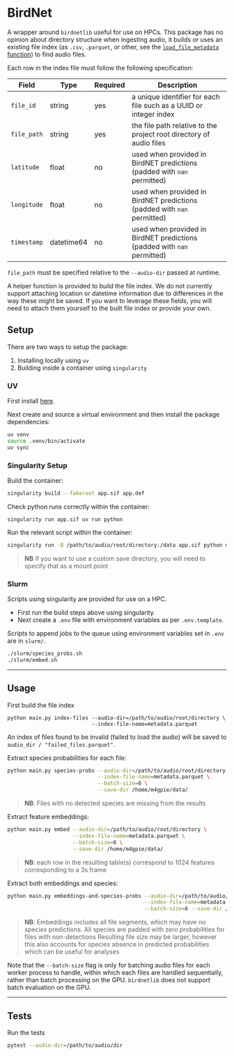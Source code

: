 # BirdNet
A wrapper around `birdnetlib` useful for use on HPCs. This package has no opinion about directory structure when ingesting audio, it builds or uses an existing file index (as `.csv`, `.parquet`, or other, see the [`load_file_metadata` function](https://github.com/ecolistening/birdnet/blob/1.1.0/src/cli/utils.py#L14)) to find audio files.

 Each row in the index file must follow the following specification:

| Field | Type | Required | Description |
| ----- | ---- | -------- | ----------- |
| `file_id` | string | yes | a unique identifier for each file such as a UUID or integer index |
| `file_path` | string | yes | the file path relative to the project root directory of audio files |
| `latitude` | float | no | used when provided in BirdNET predictions (padded with `nan` permitted) |
| `longitude` | float | no | used when provided in BirdNET predictions (padded with `nan` permitted) |
| `timestamp` | datetime64 | no | used when provided in BirdNET predictions (padded with `nan` permitted) |

`file_path` must be specified relative to the `--audio-dir` passed at runtime.

A helper function is provided to build the file index. We do not currently support attaching location or datetime information due to differences in the way these might be saved. If you want to leverage these fields, you will need to attach them yourself to the built file index or provide your own.

## Setup
There are two ways to setup the package:

1. Installing locally using `uv`
2. Building inside a container using `singularity`

### UV
First install [here](https://docs.astral.sh/uv/getting-started/installation/).

Next create and source a virtual environment and then install the package dependencies:

```sh
uv venv
source .venv/bin/activate
uv sync
```

### Singularity Setup
Build the container:
```sh
singularity build --fakeroot app.sif app.def
```

Check python runs correctly within the container:
```
singularity run app.sif uv run python
```

Run the relevant script within the container:
```sh
singularity run -B /path/to/audio/root/directory:/data app.sif python main.py species-probs --audio-dir=/data --batch-size=6 --save-dir=/data
```

> **NB** If you want to use a custom save directory, you will need to specify that as a mount point

### Slurm
Scripts using singularity are provided for use on a HPC.

- First run the build steps above using singularity.
- Next create a `.env` file with environment variables as per `.env.template`.

Scripts to append jobs to the queue using environment variables set in `.env` are in `slurm/`.

```sh
./slurm/species_probs.sh
./slurm/embed.sh
```

---

## Usage
First build the file index
```
python main.py index-files --audio-dir=/path/to/audio/root/directory \
                           --index-file-name=metadata.parquet
```

An index of files found to be invalid (failed to load the audio) will be saved to `audio_dir / "failed_files.parquet"`.

Extract species probabilities for each file:
```sh
python main.py species-probs --audio-dir=/path/to/audio/root/directory \
                             --index-file-name=metadata.parquet \
                             --batch-size=6 \
                             --save-dir /home/m4gpie/data/
```
> **NB**: Files with no detected species are missing from the results

Extract feature embeddings:
```sh
python main.py embed --audio-dir=/path/to/audio/root/directory \
                     --index-file-name=metadata.parquet \
                     --batch-size=6 \
                     --save-dir /home/m4gpie/data/
```
> **NB**: each row in the resulting table(s) correspond to 1024 features corresponding to a 3s frame

Extract both embeddings and species:
```sh
python main.py embeddings-and-species-probs --audio-dir=/path/to/audio/root/directory \
                                            --index-file-name=metadata.parquet \
                                            --batch-size=6 --save-dir /home/m4gpie/data/
```
> **NB**: Embeddings includes all file segments, which may have no species predictions. All species are padded with zero probabilities for files with non-detections
> Resulting file size may be larger, however this also accounts for species absence in predicted probabilities which can be useful for analyses

Note that the `--batch-size` flag is only for batching audio files for each worker process to handle, within which each files are handled sequentially, rather than batch processing on the GPU. `birdnetlib` does not support batch evaluation on the GPU.

---

## Tests
Run the tests

```sh
pytest --audio-dir=/path/to/audio/dir
```
